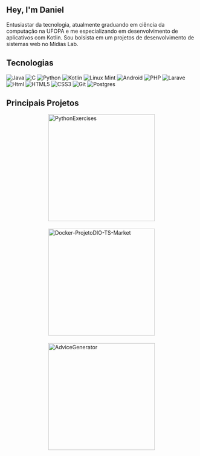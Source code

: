 ## Hey, I'm Daniel

Entusiastar da tecnologia, atualmente graduando em ciência da computação na UFOPA e me especializando em desenvolvimento de aplicativos com Kotlin. Sou bolsista em um projetos de desenvolvimento de sistemas web no Mídias Lab.

## Tecnologias
![Java](https://img.shields.io/badge/java-%23ED8B00.svg?style=for-the-badge&logo=openjdk&logoColor=white)
![C](https://img.shields.io/badge/c-%2300599C.svg?style=for-the-badge&logo=c&logoColor=white)
![Python](https://img.shields.io/badge/Python-000?style=for-the-badge&logo=python)
![Kotlin](https://img.shields.io/badge/kotlin-%237F52FF.svg?style=for-the-badge&logo=kotlin&logoColor=white)
![Linux Mint](https://img.shields.io/badge/Linux%20Mint-87CF3E?style=for-the-badge&logo=Linux%20Mint&logoColor=white)
![Android](https://img.shields.io/badge/android-000?style=for-the-badge&logo=android)
![PHP](https://img.shields.io/badge/php-%23777BB4.svg?style=for-the-badge&logo=php&logoColor=white)
![Larave](https://img.shields.io/badge/laravel-000?style=for-the-badge&logo=laravel)
![Html](https://img.shields.io/badge/html-000?style=for-the-badge&logo=html)
![HTML5](https://img.shields.io/badge/html5-%23E34F26.svg?style=for-the-badge&logo=html5&logoColor=white)
![CSS3](https://img.shields.io/badge/css3-%231572B6.svg?style=for-the-badge&logo=css3&logoColor=white)
![Git](https://img.shields.io/badge/git-%23F05033.svg?style=for-the-badge&logo=git&logoColor=white)
![Postgres](https://img.shields.io/badge/postgres-%23316192.svg?style=for-the-badge&logo=postgresql&logoColor=white)
##

## Principais Projetos

<div style="display: flex; flex-wrap: wrap; align-items: center; justify-content: center; gap: 20px; width: 50%; margin-left: 25%;">
<a href="https://github.com/danielsouzza/Trainer-APP">
    <img width="282" src="https://denvercoder1-github-readme-stats.vercel.app/api/pin/?username=danielsouzza&repo=Trainer-APP&theme=react&bg_color=1F222E&title_color=3BEFF7&icon_color=30A3DC&hide_border=true&show_icons=true" alt="PythonExercises">
</a>
<a href="https://github.com/danielsouzza/streaming-App-Infinity">
    <img width="282" src="https://denvercoder1-github-readme-stats.vercel.app/api/pin/?username=danielsouzza&repo=streaming-App-Infinity&hide_border=true&bg_color=1F222E&title_color=3BEFF7&icon_color=30A3DC&theme=react&show_icons=true" alt="Docker-ProjetoDIO-TS-Market">
</a>
<a href="https://github.com/danielsouzza/PooBank">
    <img width="282" src="https://denvercoder1-github-readme-stats.vercel.app/api/pin/?username=danielsouzza&repo=PooBank&theme=react&bg_color=1F222E&title_color=3BEFF7&icon_color=F8D866&hide_border=true&show_icons=false" alt="AdviceGenerator">
</a>
</div>